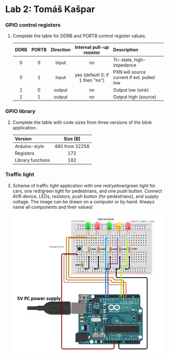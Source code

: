 # Lab 2: Tomáš Kašpar

### GPIO control registers

1. Complete the table for DDRB and PORTB control register values.

   | **DDRB** | **PORTB** | **Direction** | **Internal pull-up resistor** | **Description** |
   | :-: | :-: | :-: | :-: | :-- |
   | 0 | 0 | input  | no                              | Tri-state, high-impedance |
   | 0 | 1 | input  | yes (default 0; if 1 then "no") | PXN will source current if ext. pulled low |
   | 1 | 0 | output | no                              | Output low (sink) |
   | 1 | 1 | output | no                              | Output high (source) |

### GPIO library

2. Complete the table with code sizes from three versions of the blink application.

   | **Version** | **Size [B]** |
   | :-- | :-: |
   | Arduino-style     | 480 from 32256 |
   | Registers         | 172 |
   | Library functions | 182 |

### Traffic light

3. Scheme of traffic light application with one red/yellow/green light for cars, one red/green light for pedestrians, and one push button. Connect AVR device, LEDs, resistors, push button (for pedestrians), and supply voltage. The image can be drawn on a computer or by hand. Always name all components and their values!

   ![your figure](Lab02.png)
